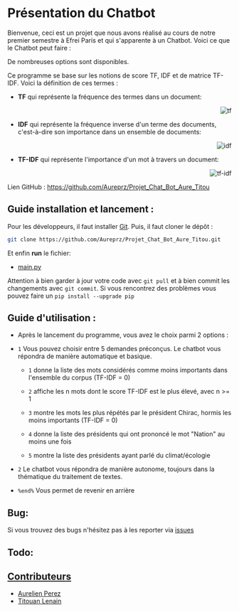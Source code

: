 
# Présentation du Chatbot

Bienvenue, ceci est un projet que nous avons réalisé au cours de notre premier semestre à Efrei Paris et qui s'apparente à un Chatbot. 
Voici ce que le Chatbot peut faire :

De nombreuses options sont disponibles.

Ce programme se base sur les notions de score TF, IDF et de matrice TF-IDF. Voici la définition de ces termes :

  - **TF** qui représente la fréquence des termes dans un document:
            <div style="text-align:right"><img src="https://cdn.discordapp.com/attachments/1171831701677293568/1180291097793142844/Capture_decran_2023-12-02_003231.png?ex=657ce2be&is=656a6dbe&hm=0f47b247dc90ae3a2b64f0285503c85888cb77b03ab21789f2fafb9a887806f8&" alt="tf" style="opacity: 1;"></div>

  - **IDF** qui représente la fréquence inverse d'un terme des documents, c'est-à-dire son importance dans un ensemble de documents:
            <div style="text-align:right"><img src="https://cdn.discordapp.com/attachments/1171831701677293568/1180291098162233354/Capture_decran_2023-12-02_003326.png?ex=657ce2be&is=656a6dbe&hm=35633c2b1608480bec4bbc5b5113ce64243632f960bca9ab90c838d88c3902a5&" alt="idf" style="opacity: 1;"></div>

  - **TF-IDF** qui représente l'importance d'un mot à travers un document:
            <div style="text-align:right"><img src="https://cdn.discordapp.com/attachments/1171831701677293568/1180291098418094150/Capture_decran_2023-12-02_003358.png?ex=657ce2be&is=656a6dbe&hm=d180880784bb07ead2440d1a41a3b8dcee118a9a7c50f531eb12e656e2159284&" alt="tf-idf" style="opacity: 1;"></div>

Lien GitHub : https://github.com/Aureprz/Projet_Chat_Bot_Aure_Titou



## Guide installation et lancement :

Pour les développeurs, il faut installer [Git](https://git-scm.com/).
Puis, il faut cloner le dépôt :
```bash
git clone https://github.com/Aureprz/Projet_Chat_Bot_Aure_Titou.git
```
Et enfin **run** le fichier:
-  [main.py](https://github.com/Aureprz/Projet_Chat_Bot_Aure_Titou/blob/master/main.py)

Attention à bien garder à jour votre code avec `git pull` et à bien commit les changements avec `git commit`.
Si vous rencontrez des problèmes vous pouvez faire un `pip install --upgrade pip`

## Guide d'utilisation :

* Après le lancement du programme, vous avez le choix parmi 2 options :

- ``1``
  Vous pouvez choisir entre 5 demandes préconçus. Le chatbot vous répondra de manière automatique et basique.
  
    - ``1`` donne la liste des mots considérés comme moins importants dans l'ensemble du corpus (TF-IDF = 0)
  
    - ``2`` affiche les n mots dont le score TF-IDF est le plus élevé, avec n >= 1
  
    - ``3`` montre les mots les plus répétés par le président Chirac, hormis les moins importants (TF-IDF = 0)
  
    - ``4`` donne la liste des présidents qui ont prononcé le mot "Nation" au moins une fois
  
    - ``5`` montre la liste des présidents ayant parlé du climat/écologie
        

- ``2``
        Le chatbot vous répondra de manière autonome, toujours dans la thématique du traitement de textes.

- ``%end%``
    Vous permet de revenir en arrière
        
## Bug: 
Si vous trouvez des bugs n'hésitez pas à les reporter via [issues](https://github.com/Aureprz/Projet_Chat_Bot_Aure_Titou/issues) 
## Todo:

## [Contributeurs](https://github.com/Aureprz/Projet_Chat_Bot_Aure_Titou/settings/access)
- [Aurelien Perez](https://github.com/Aureprz)
- [Titouan Lenain](https://github.com/Artchhh)
